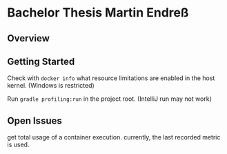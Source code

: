 # Bachelor Thesis Martin Endreß

## Overview

## Getting Started

Check with `docker info` what resource limitations are enabled in the host kernel. (Windows is restricted)

Run `gradle profiling:run` in the project root. (IntelliJ run may not work)


## Open Issues

get total usage of a container execution. currently, the last recorded metric is used.
